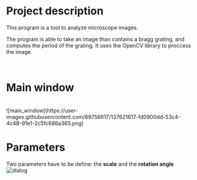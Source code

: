 # Project description

<p>
  This program is a tool to analyze microscope images. <br />
  
  The program is able to take an image than contains a bragg grating,
  and computes the period of the grating. It uses the OpenCV library to proccess the image.
</p>
  

<br />

# Main window

<br />
![main_window](https://user-images.githubusercontent.com/69756617/137621617-fd0900dd-53c4-4c48-91e1-2c5fc686a365.png)


# Parameters

Two parameters have to be define: the <b>scale</b> and the <b>rotation angle</b><br />
![dialog](https://user-images.githubusercontent.com/69756617/137621620-ba301ed2-9830-4db9-a9a6-8b3ac6178d61.png)


